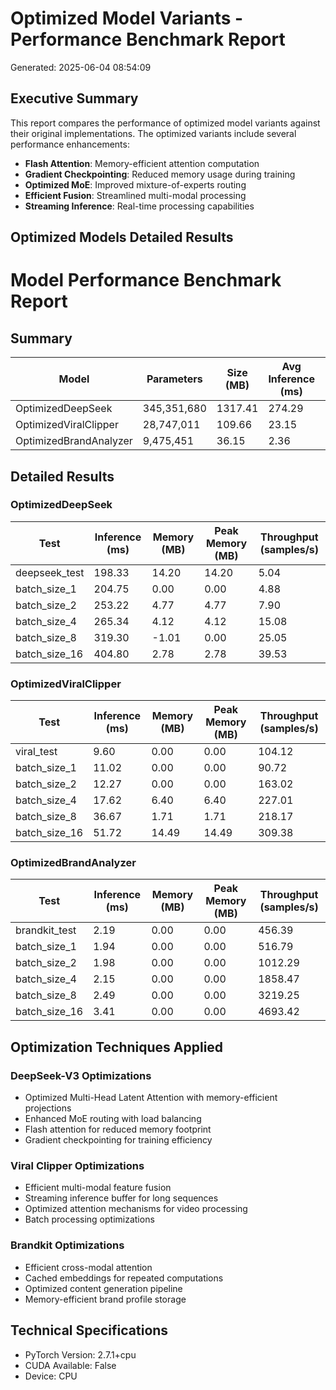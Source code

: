 # Optimized Model Variants - Performance Benchmark Report
Generated: 2025-06-04 08:54:09

## Executive Summary

This report compares the performance of optimized model variants against their original implementations.
The optimized variants include several performance enhancements:

- **Flash Attention**: Memory-efficient attention computation
- **Gradient Checkpointing**: Reduced memory usage during training
- **Optimized MoE**: Improved mixture-of-experts routing
- **Efficient Fusion**: Streamlined multi-modal processing
- **Streaming Inference**: Real-time processing capabilities

## Optimized Models Detailed Results

# Model Performance Benchmark Report

## Summary
| Model | Parameters | Size (MB) | Avg Inference (ms) | Throughput (samples/s) | Memory (MB) |
|-------|------------|-----------|-------------------|----------------------|-------------|
| OptimizedDeepSeek | 345,351,680 | 1317.41 | 274.29 | 16.25 | 4.14 |
| OptimizedViralClipper | 28,747,011 | 109.66 | 23.15 | 185.41 | 3.77 |
| OptimizedBrandAnalyzer | 9,475,451 | 36.15 | 2.36 | 1959.43 | 0.00 |

## Detailed Results
### OptimizedDeepSeek
| Test | Inference (ms) | Memory (MB) | Peak Memory (MB) | Throughput (samples/s) |
|------|----------------|-------------|------------------|----------------------|
| deepseek_test | 198.33 | 14.20 | 14.20 | 5.04 |
| batch_size_1 | 204.75 | 0.00 | 0.00 | 4.88 |
| batch_size_2 | 253.22 | 4.77 | 4.77 | 7.90 |
| batch_size_4 | 265.34 | 4.12 | 4.12 | 15.08 |
| batch_size_8 | 319.30 | -1.01 | 0.00 | 25.05 |
| batch_size_16 | 404.80 | 2.78 | 2.78 | 39.53 |

### OptimizedViralClipper
| Test | Inference (ms) | Memory (MB) | Peak Memory (MB) | Throughput (samples/s) |
|------|----------------|-------------|------------------|----------------------|
| viral_test | 9.60 | 0.00 | 0.00 | 104.12 |
| batch_size_1 | 11.02 | 0.00 | 0.00 | 90.72 |
| batch_size_2 | 12.27 | 0.00 | 0.00 | 163.02 |
| batch_size_4 | 17.62 | 6.40 | 6.40 | 227.01 |
| batch_size_8 | 36.67 | 1.71 | 1.71 | 218.17 |
| batch_size_16 | 51.72 | 14.49 | 14.49 | 309.38 |

### OptimizedBrandAnalyzer
| Test | Inference (ms) | Memory (MB) | Peak Memory (MB) | Throughput (samples/s) |
|------|----------------|-------------|------------------|----------------------|
| brandkit_test | 2.19 | 0.00 | 0.00 | 456.39 |
| batch_size_1 | 1.94 | 0.00 | 0.00 | 516.79 |
| batch_size_2 | 1.98 | 0.00 | 0.00 | 1012.29 |
| batch_size_4 | 2.15 | 0.00 | 0.00 | 1858.47 |
| batch_size_8 | 2.49 | 0.00 | 0.00 | 3219.25 |
| batch_size_16 | 3.41 | 0.00 | 0.00 | 4693.42 |


## Optimization Techniques Applied

### DeepSeek-V3 Optimizations
- Optimized Multi-Head Latent Attention with memory-efficient projections
- Enhanced MoE routing with load balancing
- Flash attention for reduced memory footprint
- Gradient checkpointing for training efficiency

### Viral Clipper Optimizations
- Efficient multi-modal feature fusion
- Streaming inference buffer for long sequences
- Optimized attention mechanisms for video processing
- Batch processing optimizations

### Brandkit Optimizations
- Efficient cross-modal attention
- Cached embeddings for repeated computations
- Optimized content generation pipeline
- Memory-efficient brand profile storage

## Technical Specifications

- PyTorch Version: 2.7.1+cpu
- CUDA Available: False
- Device: CPU
